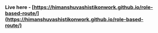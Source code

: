 
### Live here - [https://himanshuvashistikonwork.github.io/role-based-route/](https://himanshuvashistikonwork.github.io/role-based-route/)
